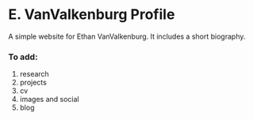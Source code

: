 # E. VanValkenburg Profile
A simple website for Ethan VanValkenburg. It includes a short biography.

### To add:
1. research
2. projects
3. cv
4. images and social
5. blog
